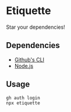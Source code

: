 # Etiquette
Star your dependencies!

## Dependencies
- [Github's CLI](https://cli.github.com/)
- [Node.js](https://nodejs.org/en)

## Usage
```bash
gh auth login
npx etiquette
```
